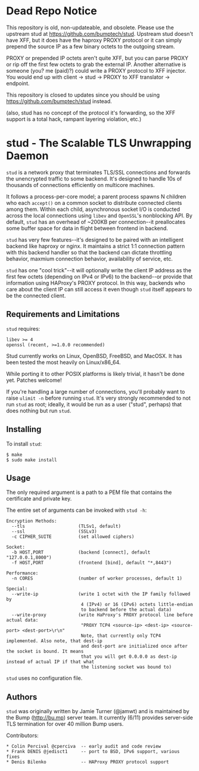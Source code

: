 Dead Repo Notice
================
This repository is old, non-updateable, and obsolete.  Please use the upstream stud at https://github.com/bumptech/stud.
Upstream stud doesn't have XFF, but it does have the haproxy PROXY protocol or it can simply prepend the source IP as a few
binary octets to the outgoing stream.

PROXY or prepended IP octets aren't quite XFF, but you can parse PROXY or rip off the first few octets to grab the external IP.  Another alternative
is someone (you?  me (paid)?) could write a PROXY protocol to XFF injector.  You would end up with client -> stud ->
PROXY to XFF translator -> endpoint.

This repository is closed to updates since you should be using https://github.com/bumptech/stud instead.

(also, stud has no concept of the protocol it's forwarding, so the XFF support is a total hack, rampant layering
violation, etc.)



stud - The Scalable TLS Unwrapping Daemon
=========================================

`stud` is a network proxy that terminates TLS/SSL connections and forwards the
unencrypted traffic to some backend.  It's designed to handle 10s of thousands of
connections efficiently on multicore machines.

It follows a process-per-core model; a parent process spawns N children who
each `accept()` on a common socket to distribute connected clients among them.
Within each child, asynchronous socket I/O is conducted across the local
connections using `libev` and `OpenSSL`'s nonblocking API.  By default,
`stud` has an overhead of ~200KB per connection--it preallocates
some buffer space for data in flight between frontend in backend.

`stud` has very few features--it's designed to be paired with an intelligent
backend like haproxy or nginx.  It maintains a strict 1:1 connection pattern
with this backend handler so that the backend can dictate throttling behavior,
maxmium connection behavior, availability of service, etc.

`stud` has one "cool trick"--it will optionally write the client IP address
as the first few octets (depending on IPv4 or IPv6) to the backend--or provide
that information using HAProxy's PROXY protocol.  In this way, backends
who care about the client IP can still access it even though `stud` itself
appears to be the connected client.

Requirements and Limitations
----------------------------

`stud` requires:

    libev >= 4
    openssl (recent, >=1.0.0 recommended)

Stud currently works on Linux, OpenBSD, FreeBSD, and MacOSX.
It has been tested the most heavily on Linux/x86_64.

While porting it to other POSIX platforms is likely trivial, it hasn't be done
yet. Patches welcome!

If you're handling a large number of connections, you'll
probably want to raise `ulimit -n` before running `stud`.
It's very strongly recommended to not run `stud` as root; ideally, it would
be run as a user ("stud", perhaps) that does nothing but run `stud`.

Installing
----------

To install `stud`:

    $ make
    $ sudo make install

Usage
-----

The only required argument is a path to a PEM file that contains the certificate
and private key.

The entire set of arguments can be invoked with `stud -h`:

    Encryption Methods:
      --tls                    (TLSv1, default)
      --ssl                    (SSLv3)
      -c CIPHER_SUITE          (set allowed ciphers)

    Socket:
      -b HOST,PORT             (backend [connect], default "127.0.0.1,8000")
      -f HOST,PORT             (frontend [bind], default "*,8443")

    Performance:
      -n CORES                 (number of worker processes, default 1)

    Special:
      --write-ip               (write 1 octet with the IP family followed by
                                4 (IPv4) or 16 (IPv6) octets little-endian
                                to backend before the actual data)
      --write-proxy            (write HaProxy's PROXY protocol line before actual data:
                                "PROXY TCP4 <source-ip> <dest-ip> <source-port> <dest-port>\r\n"
                                Note, that currently only TCP4 implemented. Also note, that dest-ip
                                and dest-port are initialized once after the socket is bound. It means
                                that you will get 0.0.0.0 as dest-ip instead of actual IP if that what
                                the listening socket was bound to)

`stud` uses no configuration file.

Authors
-------

`stud` was originally written by Jamie Turner (@jamwt) and is maintained
by the Bump (http://bu.mp) server team.  It currently (6/11) provides
server-side TLS termination for over 40 million Bump users.

Contributors:

    * Colin Percival @cperciva  -- early audit and code review
    * Frank DENIS @jedisct1     -- port to BSD, IPv6 support, various fixes
    * Denis Bilenko             -- HAProxy PROXY protocol support

